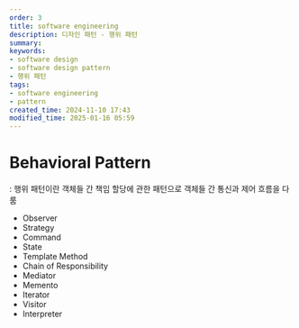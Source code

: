 ```yaml
---
order: 3
title: software engineering
description: 디자인 패턴 - 행위 패턴
summary:
keywords:
- software design
- software design pattern
- 행위 패턴
tags:
- software engineering
- pattern
created_time: 2024-11-10 17:43
modified_time: 2025-01-16 05:59
---
```


# Behavioral Pattern 
: 행위 패턴이란 객체들 간 책임 할당에 관한 패턴으로 객체들 간 통신과 제어 흐름을 다룸
 
- Observer
- Strategy
- Command
- State
- Template Method
- Chain of Responsibility
- Mediator
- Memento
- Iterator
- Visitor
- Interpreter